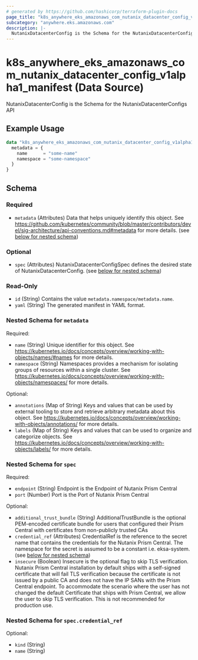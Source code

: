 ```yaml
---
# generated by https://github.com/hashicorp/terraform-plugin-docs
page_title: "k8s_anywhere_eks_amazonaws_com_nutanix_datacenter_config_v1alpha1_manifest Data Source - terraform-provider-k8s"
subcategory: "anywhere.eks.amazonaws.com"
description: |-
  NutanixDatacenterConfig is the Schema for the NutanixDatacenterConfigs API
---
```


# k8s_anywhere_eks_amazonaws_com_nutanix_datacenter_config_v1alpha1_manifest (Data Source)

NutanixDatacenterConfig is the Schema for the NutanixDatacenterConfigs API

## Example Usage

```terraform
data "k8s_anywhere_eks_amazonaws_com_nutanix_datacenter_config_v1alpha1_manifest" "example" {
  metadata = {
    name      = "some-name"
    namespace = "some-namespace"
  }
}
```

<!-- schema generated by tfplugindocs -->
## Schema

### Required

- `metadata` (Attributes) Data that helps uniquely identify this object. See https://github.com/kubernetes/community/blob/master/contributors/devel/sig-architecture/api-conventions.md#metadata for more details. (see [below for nested schema](#nestedatt--metadata))

### Optional

- `spec` (Attributes) NutanixDatacenterConfigSpec defines the desired state of NutanixDatacenterConfig. (see [below for nested schema](#nestedatt--spec))

### Read-Only

- `id` (String) Contains the value `metadata.namespace/metadata.name`.
- `yaml` (String) The generated manifest in YAML format.

<a id="nestedatt--metadata"></a>
### Nested Schema for `metadata`

Required:

- `name` (String) Unique identifier for this object. See https://kubernetes.io/docs/concepts/overview/working-with-objects/names/#names for more details.
- `namespace` (String) Namespaces provides a mechanism for isolating groups of resources within a single cluster. See https://kubernetes.io/docs/concepts/overview/working-with-objects/namespaces/ for more details.

Optional:

- `annotations` (Map of String) Keys and values that can be used by external tooling to store and retrieve arbitrary metadata about this object. See https://kubernetes.io/docs/concepts/overview/working-with-objects/annotations/ for more details.
- `labels` (Map of String) Keys and values that can be used to organize and categorize objects. See https://kubernetes.io/docs/concepts/overview/working-with-objects/labels/ for more details.


<a id="nestedatt--spec"></a>
### Nested Schema for `spec`

Required:

- `endpoint` (String) Endpoint is the Endpoint of Nutanix Prism Central
- `port` (Number) Port is the Port of Nutanix Prism Central

Optional:

- `additional_trust_bundle` (String) AdditionalTrustBundle is the optional PEM-encoded certificate bundle for users that configured their Prism Central with certificates from non-publicly trusted CAs
- `credential_ref` (Attributes) CredentialRef is the reference to the secret name that contains the credentials for the Nutanix Prism Central. The namespace for the secret is assumed to be a constant i.e. eksa-system. (see [below for nested schema](#nestedatt--spec--credential_ref))
- `insecure` (Boolean) Insecure is the optional flag to skip TLS verification. Nutanix Prism Central installation by default ships with a self-signed certificate that will fail TLS verification because the certificate is not issued by a public CA and does not have the IP SANs with the Prism Central endpoint. To accommodate the scenario where the user has not changed the default Certificate that ships with Prism Central, we allow the user to skip TLS verification. This is not recommended for production use.

<a id="nestedatt--spec--credential_ref"></a>
### Nested Schema for `spec.credential_ref`

Optional:

- `kind` (String)
- `name` (String)
